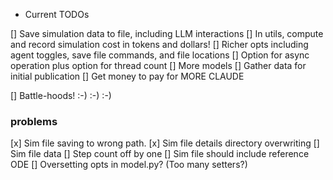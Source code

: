 * Current TODOs

[] Save simulation data to file, including LLM interactions
[] In utils, compute and record simulation cost in tokens and dollars!
[] Richer opts including agent toggles, save file commands, and file locations
[] Option for async operation plus option for thread count
[] More models
[] Gather data for initial publication
[] Get money to pay for MORE CLAUDE

[] Battle-hoods! :-) :-) :-)


### problems

[x] Sim file saving to wrong path.
[x] Sim file details directory overwriting
[] Sim file data
[] Step count off by one
[] Sim file should include reference ODE
[] Oversetting opts in model.py? (Too many setters?)